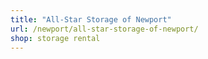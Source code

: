 ```yaml
---
title: "All-Star Storage of Newport"
url: /newport/all-star-storage-of-newport/
shop: storage rental
---
```

